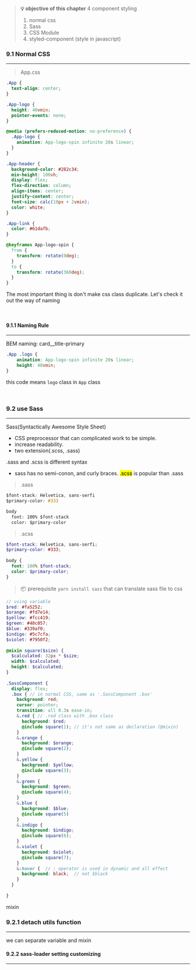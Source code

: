 
> **💡 objective of this chapter**
> 4 component styling 
> 1. normal css
> 2. Sass
> 3. CSS Module
> 4. styled-component (style in javascript)

### 9.1 Normal CSS
---
> App.css

```css
.App {
  text-align: center;
}

.App-logo {
  height: 40vmin;
  pointer-events: none;
}

@media (prefers-reduced-motion: no-preference) {
  .App-logo {
    animation: App-logo-spin infinite 20s linear;
  }
}

.App-header {
  background-color: #282c34;
  min-height: 100vh;
  display: flex;
  flex-direction: column;
  align-items: center;
  justify-content: center;
  font-size: calc(10px + 2vmin);
  color: white;
}

.App-link {
  color: #61dafb;
}

@keyframes App-logo-spin {
  from {
    transform: rotate(0deg);
  }
  to {
    transform: rotate(360deg);
  }
}

```

The most important thing is don't make css class duplicate.
Let's check it out the way of naming 

<br />

#### 9.1.1 Naming Rule
---
BEM naming: card__title-primary
```css
.App .logo {
	animation: App-logo-spin infinite 20s linear;
	height: 40vmin;
}
```

this code means `logo` class in `App` class

<br />

### 9.2 use Sass
---
Sass(Syntactically Awesome Style Sheet)
- CSS preprocessor that can complicated work to be simple.
- increase readability.
- two extension(.scss, .sass)

.sass and .scss is different syntax
- sass has no semi-conon, and curly braces.
<mark>.scss</mark> is popular than .sass

> .sass

```css
$font-stack: Helvetica, sans-serfi
$primary-color: #333

body
  font: 100% $font-stack
  color: $primary-color
```

> .scss
```scss
$font-stack: Helvetica, sans-serfi;  
$primary-color: #333;  
  
body {  
  font: 100% $font-stack;  
  color: $primary-color;  
}
```

> 📦 prerequisite
> `yarn install sass`
> that can translate sass file to css

```scss
// using variable  
$red: #fa5252;  
$orange: #fd7e14;  
$yellow: #fcc419;  
$green: #40c057;  
$blue: #339af0;  
$indigo: #5c7cfa;  
$violet: #7950f2;  
  
@mixin square($size) {  
  $calculated: 32px * $size;  
  width: $calculated;  
  height: $calculated;  
}  
  
.SassComponent {  
  display: flex;  
  .box { // in normal CSS, same as '.SassComponent .box'  
    background: red;  
    cursor: pointer;  
    transition: all 0.3s ease-in;  
    &.red { // .red class with .box class  
      background: $red;  
      @include square(1); // it's not same as declaration (@mixin)  
    }  
    &.orange {  
      background: $orange;  
      @include square(2);  
    }  
    &.yellow {  
      background: $yellow;  
      @include square(3);  
    }  
    &.green {  
      background: $green;  
      @include square(4);  
    }  
    &.blue {  
      background: $blue;  
      @include square(5)  
    }  
    &.indigo {  
      background: $indigo;  
      @include square(6);  
    }  
    &.violet {  
      background: $violet;  
      @include square(7);  
    }  
    &:hover {  // : operator is used in dynamic and all effect
      background: black;  // not $black
    }  
  }  
  
}
```

mixin


### 9.2.1 detach utils function
---
we can separate variable and mixin

#### 9.2.2 sass-loader setting customizing
---
